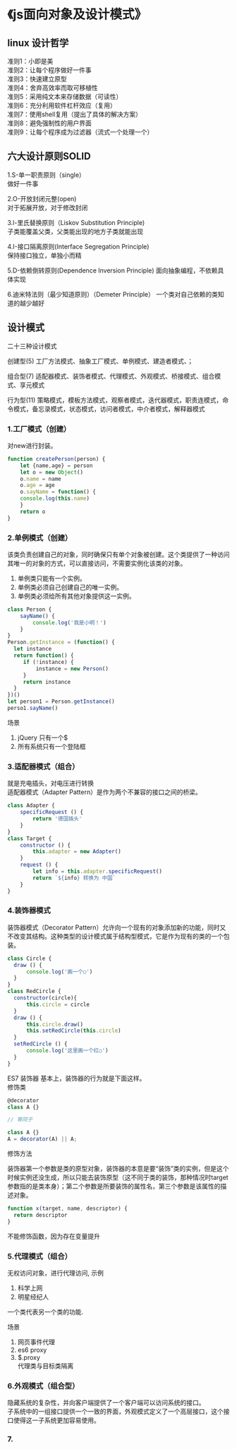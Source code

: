 # 《js面向对象及设计模式》    

## linux 设计哲学   


准则1：小即是美   
准则2：让每个程序做好一件事   
准则3：快速建立原型   
准则4：舍弃高效率而取可移植性   
准则5：采用纯文本来存储数据（可读性）   
准则6：充分利用软件杠杆效应（复用）   
准则7：使用shell复用（提出了具体的解决方案）      
准则8：避免强制性的用户界面     
准则9：让每个程序成为过滤器（流式一个处理一个）    

## 六大设计原则SOLID   


1.S-单一职责原则（single）   
做好一件事   

2.O-开放封闭元整(open)   
对于拓展开放，对于修改封闭    

3.l-里氏替换原则（Liskov Substitution Principle)   
子类能覆盖父类，父类能出现的地方子类就能出现

4.I-接口隔离原则(Interface Segregation Principle)   
保持接口独立，单独小而精

5.D-依赖倒转原则(Dependence Inversion Principle)
 面向抽象编程，不依赖具体实现
  
6.迪米特法则（最少知道原则）（Demeter Principle）
一个类对自己依赖的类知道的越少越好    

## 设计模式
二十三种设计模式   

创建型(5)
工厂方法模式、抽象工厂模式、单例模式、建造者模式、；

组合型(7)
适配器模式、装饰者模式、代理模式、外观模式、桥接模式、组合模式、享元模式

行为型(11)
策略模式，模板方法模式，观察者模式，迭代器模式，职责连模式，命令模式，备忘录模式，状态模式，访问者模式，中介者模式，解释器模式

### 1.工厂模式（创建）
对new进行封装。  
```js
function createPerson(person) {
    let {name,age} = person
    let o = new Object()
    o.name = name
    o.age = age
    o.sayName = function() {
    console.log(this.name)
    }
    return o
}
```
### 2.单例模式（创建）
该类负责创建自己的对象，同时确保只有单个对象被创建。这个类提供了一种访问其唯一的对象的方式，可以直接访问，不需要实例化该类的对象。

1. 单例类只能有一个实例。   
2. 单例类必须自己创建自己的唯一实例。   
3. 单例类必须给所有其他对象提供这一实例。   

```js
class Person {
    sayName() {
        console.log('我是小明！')
    }
}
Person.getInstance = (function() {
  let instance
  return function() {
     if (!instance) {
         instance = new Person()
     } 
     return instance
  }
})()
let person1 = Person.getInstance()
perso1.sayName()
```
场景    
1. jQuery 只有一个$   
2. 所有系统只有一个登陆框

### 3.适配器模式（组合）

就是充电插头，对电压进行转换   
适配器模式（Adapter Pattern）是作为两个不兼容的接口之间的桥梁。
```js
class Adapter {
    specificRequest () {
        return '德国插头'
    }
}
class Target {
    constructor () {
        this.adapter = new Adapter()
    }
    request () {
        let info = this.adapter.specificRequest()
        return `${info} 转换为 中国`
    }
}
```

### 4.装饰器模式
装饰器模式（Decorator Pattern）允许向一个现有的对象添加新的功能，同时又不改变其结构。这种类型的设计模式属于结构型模式，它是作为现有的类的一个包装。

```js
class Circle {
  draw () {
      console.log('画一个○')
  }
}
class RedCircle {
  constructor(circle){
      this.circle = circle
  }
  draw () {
      this.circle.draw()
      this.setRedCircle(this.circle)
  }
  setRedCircle () {
      console.log('这里画一个红○')
  }
}
```
ES7 装饰器
基本上，装饰器的行为就是下面这样。   
修饰类   
```js
@decorator
class A {}

// 等同于

class A {}
A = decorator(A) || A;

```
修饰方法   

装饰器第一个参数是类的原型对象，装饰器的本意是要“装饰”类的实例，但是这个时候实例还没生成，所以只能去装饰原型（这不同于类的装饰，那种情况时target参数指的是类本身）；第二个参数是所要装饰的属性名，第三个参数是该属性的描述对象。
```js
function x(target, name, descriptor) {
  return descriptor
}
```
不能修饰函数，因为存在变量提升
### 5.代理模式（组合）

无权访问对象，进行代理访问,
示例
1. 科学上网
2. 明星经纪人

一个类代表另一个类的功能.

场景
1. 网页事件代理
2. es6 proxy
3. $.proxy   
代理类与目标类隔离
### 6.外观模式（组合型）

隐藏系统的复杂性，并向客户端提供了一个客户端可以访问系统的接口。   
子系统中的一组接口提供一个一致的界面，外观模式定义了一个高层接口，这个接口使得这一子系统更加容易使用。
### 7.

